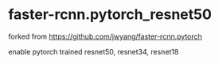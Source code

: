# faster-rcnn.pytorch_resnet50
forked from https://github.com/jwyang/faster-rcnn.pytorch

enable pytorch trained resnet50, resnet34, resnet18
